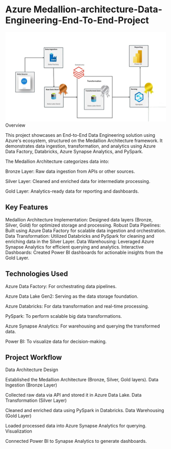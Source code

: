 # Azure Medallion-architecture-Data-Engineering-End-To-End-Project

![Project Overview](https://github.com/OsamaELsohafy/Azure-Medallion-architecture-Data-Engineering-Project/blob/main/Project_overview.jpg)
Overview

This project showcases an End-to-End Data Engineering solution using Azure's ecosystem, structured on the Medallion Architecture framework. It demonstrates data ingestion, transformation, and analytics using Azure Data Factory, Databricks, Azure Synapse Analytics, and PySpark.

The Medallion Architecture categorizes data into:

Bronze Layer: Raw data ingestion from APIs or other sources.

Silver Layer: Cleaned and enriched data for intermediate processing.

Gold Layer: Analytics-ready data for reporting and dashboards.


## Key Features
Medallion Architecture Implementation: Designed data layers (Bronze, Silver, Gold) for optimized storage and processing.
Robust Data Pipelines: Built using Azure Data Factory for scalable data ingestion and orchestration.
Data Transformation: Utilized Databricks and PySpark for cleaning and enriching data in the Silver Layer.
Data Warehousing: Leveraged Azure Synapse Analytics for efficient querying and analytics.
Interactive Dashboards: Created Power BI dashboards for actionable insights from the Gold Layer.


## Technologies Used
Azure Data Factory: For orchestrating data pipelines.

Azure Data Lake Gen2: Serving as the data storage foundation.

Azure Databricks: For data transformation and real-time processing.

PySpark: To perform scalable big data transformations.

Azure Synapse Analytics: For warehousing and querying the transformed data.

Power BI: To visualize data for decision-making.

## Project Workflow

Data Architecture Design

Established the Medallion Architecture (Bronze, Silver, Gold layers).
Data Ingestion (Bronze Layer)

Collected raw data via API and stored it in Azure Data Lake.
Data Transformation (Silver Layer)

Cleaned and enriched data using PySpark in Databricks.
Data Warehousing (Gold Layer)

Loaded processed data into Azure Synapse Analytics for querying.
Visualization

Connected Power BI to Synapse Analytics to generate dashboards.

